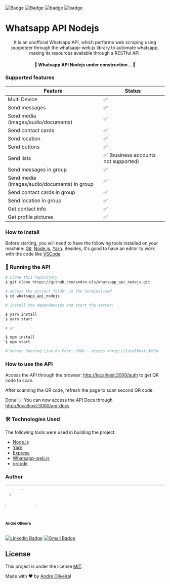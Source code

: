 ![Badge](https://img.shields.io/static/v1?label=NodeJs&message=16.14.2&color=339933&logo=node.js&link=https://nodejs.org/en/)
![Badge](https://img.shields.io/static/v1?label=Yarn&message=1.22.15&color=2C8EBB&logo=yarn&link=https://yarnpkg.com/)
![badge](https://img.shields.io/static/v1?label=license&message=MIT&color)
![badge](https://img.shields.io/github/last-commit/andre-ols/whatsapp_api_nodejs)


# Whatsapp API Nodejs

<p align="center">
It is an unofficial Whatsapp API, which performs web scraping using puppeteer through the whatsapp-web.js library to automate whatsapp, making its resources available through a RESTful API.
</p>

<h4 align="center"> 
	🚧  Whatsapp API Nodejs under construction...  🚧
</h4>

### Supported features

| Feature  | Status |
| ------------- | ------------- |
| Multi Device  | ✅  |
| Send messages  | ✅  |
| Send media (images/audio/documents)  | ✅  |
| Send contact cards | ✅ |
| Send location | ✅ |
| Send buttons | ✅ |
| Send lists | ✅ (business accounts not supported) |
| Send messages in group  | ✅  |
| Send media (images/audio/documents) in group | ✅  |
| Send contact cards in group | ✅ |
| Send location in group | ✅ |
| Get contact info | ✅ |
| Get profile pictures | ✅ |

### How to Install

Before starting, you will need to have the following tools installed on your machine:
[Git](https://git-scm.com), [Node.js](https://nodejs.org/en/), [Yarn](https://yarnpkg.com/). 
Besides, it's good to have an editor to work with the code like [VSCode](https://code.visualstudio.com/)

### 🎲 Running the API

```bash
# Clone this repository
$ git clone https://github.com/andre-ols/whatsapp_api_nodejs.git

# access the project folder in the terminal/cmd
$ cd whatsapp_api_nodejs

# Install the dependencies and start the server:

$ yarn install
$ yarn start

# or

$ npm install
$ npm start

# Server Running Live on Port: 3000 - access <http://localhost:3000>
```

### How to use the API

Access the API through the browser: <http://localhost:3000/auth> to get QR code to scan.

After scanning the QR code, refresh the page to scan second QR code.

Done! ✅ You can now access the API Docs through <http://localhost:3000/api-docs>

### 🛠 Technologies Used

The following tools were used in building the project:

- [Node.js](https://nodejs.org/en/)
- [Yarn](https://yarnpkg.com/)
- [Express](https://expressjs.com/)
- [Whatsapp-web.js](https://github.com/pedroslopez/whatsapp-web.js)
- [qrcode](https://www.npmjs.com/package/qrcode)


### Author
---

<a href="https://www.linkedin.com/in/andr%C3%A9-oliveira-silva-3496a2106/">
 <img style="border-radius: 50%;" src="https://media-exp1.licdn.com/dms/image/C5603AQFnZ5ECKE8vNQ/profile-displayphoto-shrink_800_800/0/1614707358251?e=1654732800&v=beta&t=yJ-wUUT6I8aRFfEWFANyAsojs4hOjdrViBuDSqWF0Ew" width="100px;" alt=""/><br />
<sub><b>André Oliveira</b></sub></a> 
<br />
<br />

[![Linkedin Badge](https://img.shields.io/badge/-André-blue?style=flat-square&logo=Linkedin&logoColor=white&link=https://www.linkedin.com/in/andr%C3%A9-oliveira-silva-3496a2106/)](https://www.linkedin.com/in/andr%C3%A9-oliveira-silva-3496a2106/) 
[![Gmail Badge](https://img.shields.io/badge/-contato.andreols@gmail.com-c14438?style=flat-square&logo=Gmail&logoColor=white&link=mailto:contato.andreols@gmail.com)](mailto:contato.andreols@gmail.com)

## License

This project is under the license [MIT](./LICENSE).

<p>Made with ❤️ by <a href="https://www.linkedin.com/in/andr%C3%A9-oliveira-silva-3496a2106/">André Oliveira</a>!</p>
